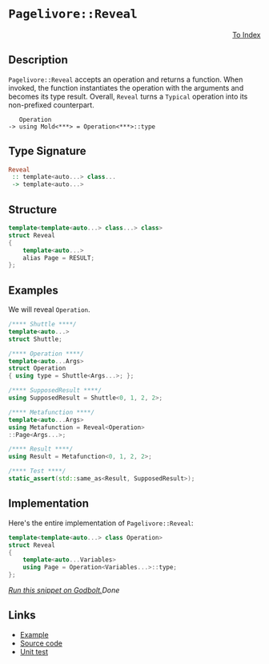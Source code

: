 <!-- Copyright 2024 Feng Mofan
SPDX-License-Identifier: Apache-2.0 -->

# `Pagelivore::Reveal`

<p style='text-align: right;'><a href="../../../facilities/metafunctions.md#pagelivore-reveal">To Index</a></p>

## Description

`Pagelivore::Reveal` accepts an operation and returns a function.
When invoked, the function instantiates the operation with the arguments and becomes its type result.
Overall, `Reveal` turns a `Typical` operation into its non-prefixed counterpart.

<pre><code>   Operation
-> using Mold&lt;***&gt; = Operation&lt;***&gt;::type</code></pre>

## Type Signature

```Haskell
Reveal
 :: template<auto...> class... 
 -> template<auto...>
```

## Structure

```C++
template<template<auto...> class...> class>
struct Reveal
{
    template<auto...>
    alias Page = RESULT;
};
```

## Examples

We will reveal `Operation`.

```C++
/**** Shuttle ****/
template<auto...>
struct Shuttle;

/**** Operation ****/
template<auto...Args>
struct Operation
{ using type = Shuttle<Args...>; };

/**** SupposedResult ****/
using SupposedResult = Shuttle<0, 1, 2, 2>;

/**** Metafunction ****/
template<auto...Args>
using Metafunction = Reveal<Operation>
::Page<Args...>;

/**** Result ****/
using Result = Metafunction<0, 1, 2, 2>;

/**** Test ****/
static_assert(std::same_as<Result, SupposedResult>);
```

## Implementation

Here's the entire implementation of `Pagelivore::Reveal`:

```C++
template<template<auto...> class Operation>
struct Reveal
{
    template<auto...Variables>
    using Page = Operation<Variables...>::type;
};
```

[*Run this snippet on Godbolt.*](https://godbolt.org/#z:OYLghAFBqd5QCxAYwPYBMCmBRdBLAF1QCcAaPECAMzwBtMA7AQwFtMQByARg9KtQYEAysib0QXACx8BBAKoBnTAAUAHpwAMvAFYTStJg1DIApACYAQuYukl9ZATwDKjdAGFUtAK4sGIAKwAzKSuADJ4DJgAcj4ARpjEIIEAnKQADqgKhE4MHt6%2BAcEZWY4C4ZExLPGJKbaY9qUMQgRMxAR5Pn5BdQ05za0E5dFxCUmpCi1tHQXdEwNDldVjAJS2qF7EyOwcAPQAVAeHR8cnhzsmGgCC%2B4cA1ACSLGn0bIJMjbdH51c3p3%2Bn30uF0uBEwTwMoJMgTcoPB70wULcTC8RAAdOiodhbsgDAoFLcAPJpBLvHKY4ETYheBy3ABKmAAbpgxMCTAB2KxXW7c26w57wxHItHogBqrTwTFi9AU5K5PK8WSMt2UTGAmFuUIAIoTicRSQJEWLiBKpZgFOjUZiQCACABPYlQzlAtmax2sn7/P6A357W7YVSsZ7qr7An2es7uoFmQIRHFeLAa6FoBhbNIEGWBbCRn23IQIFEEeifCNXPkQhHQoWoC2yy6U6kEXP5giFitO0NHHUkj4h0tg/mQyso6voy7EYAZrNXes0ondslXdkWW4KiLAXn29VapsF%2BiIscTmuZx0al1uxceu5CLxpYqYdD0hReWiN3uXVdK6%2B3zL3x/Pxvbnmu4Vm4GikLcXDgWYUHkoE7aXgctwALKYC0VBeCmPYliC/bloKw4Wgek7Ah%2B64oWhGEODkibavSTIstCc56o0tbWiqar7uO5oYsecHZp2f4vsWByAqRdJmv%2BNHIahTDoZhZLQmBEFQTBvHwdcnYACpmq%2B2FzI4yAAPpMHiCQEBAEzoNaCisJgxkZm4gkEOBX53g%2BEkvpiyyOhwqy0Jw/i8H4HBaKQqCcG41jWLcCjrJsW7RjwpAEJovmrAA1gEkiohoAAcZhmMkyRcP4eW5VwbJstI/kcJIvAsBIGhgcFoXhRwvAKCAYEpSFvmkHAsAwIgIDrAQaQouQlBoE8dAJFEtmcKouUAGwALTLZItzAMgyAQdlZi8PehAkHgVmQfwggiGI7BSDIgiKCo6i9aQuiQQA7nqaScDwfkBUFqVhZwBIouNjaoFQtxLWtG1bTte2omYtwQB4M30MQGqJcsvA9VoqwQEg01pLNZAUBAhPEyAwBSNBNAvgknUQLEAOxBErS2t9vAs8wxC2gSsTaJgDgc6Q02vAQBIMLQ7PPVgsReMASK0LQnXcLwWAsIYwDiDLeDEILjhMiroWYKogsotsSURKCNWhbQeCxHqPMeFgAMEMaDWq6QTLELEP6amCmt20YqWrFQBgTiKeCYG9c7BUlF3CKI4i3QnD1qADr36JrKBRZY%2Bj251kCrKgaY5Crq2WVqpiWNYZitd7xpYIXECrHY%2Bs5C4DDuJ4nR6GEETDFUoyQcU2QCNMfgj5kY8MAsIyJJBbdUQI/RTD3BSL/U7cr5MgwD4sw%2B2LvE96HMbRz0PC%2Bt3FWwSL9HCBaQLW8G1kMretm3bbtUgI0juDHejcwgQuBY2SiHVYCBmRYESC3UgmVJCBFRMkQIVUNCSDMJIZaTV/DLVSDVOqpAGrANRMtLgy1crJHKstfwkgSrIOWk/AGbUOpdTAb1PGQ18YjRBhNUm5M0bzTYJwVoLAGRslWkwbEBglRcGSKiLgOVDr4CII3PQCcrrJ2kKnJQ6dnq6Ggh9JgX1Vb30fs/QGHBgZjRRLccGb9oabRxJrCCciFEaCRijImaMMaBDMKAnGfUuH8ISJNMmqBUajCcUYWRXAwK01BMQBmTNnpczZsLVJPM%2BYCyFp7UWjBxaS2lqFWW8tFbK2FurQO2xim63bobAGJszagmFlbeoAM7YOzZs7ap2N3bC29r7JQ/sNZGCDqAdhfBw4KEjtHWOwt1FJxulo2QacnqhX0VnYO1crB5w6c3YupcBDl0roETU2za71wSI3M08BW5b2Xn4CArgT6QX7hUeeehR6NBeekaejQL5LE3r0HeAwflL0aKvPe7zL6n2PuvSeR95j7w%2BSAtYGxb6opqmYphnB7Efykc42R8icp/2USQHxIDsbgNIJApg0DKD3wIUQuRaC2T%2BGSJVQI6DMG0MYc9ZhthWEBI4fALho1QahOCcQQR2wREwxYAoBku0GREvLBMJRADTpqNkBopZd15A6LWToJIpBDHGJ%2BvoP6fLWpAx4WDCGqh5WKuVaq%2BEEwPHhK8QkHxgR/Eh36gTT1xNJVBrRiAJVt5DIquSIZNVBBDKOq0XQBJSTmasx5uk9NvN%2Bb62FnkwQEspYAxKQrMQ5TPaVNGT00g%2BA9ZUXqc9RpyBzYtMEG056HTHa2m6a7PpnsBl%2BwDqMtc/qw6qmmVHGOxI468AWddCQyz7qGozia6Rxhc42D2bcsKhyGAqx2JZHONdLB1xfg3U6Nyi49G3o8558K%2B5dwBYfL5OQfkvrKMimFQKb2QrBfciFu8n0L0RWvfICKz5QsHoC6%2B6KbqmP%2Bvy3FibbgKqVbcaNqI42koARSv17CIFQNGLA/B9UQCFVRIEQI/hSq0KapRtk5DrUv04Cw7q1L4H%2BCQRVNkTVcqSGKlwfKZgGE1UCAhm17U2G43vgdJjFiqX4a9vTDukggA%3D%3D%3D)$Done$

## Links

- [Example](../../../code/facilities/metafunctions/pagelivore/reveal/implementation.hpp)
- [Source code](../../../../conceptrodon/pagelivore/reveal.hpp)
- [Unit test](../../../../tests/unit/metafunctions/pagelivore/reveal.test.hpp)
